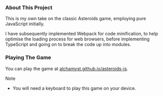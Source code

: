 ### About This Project
This is my own take on the classic Asteroids game, employing pure JavaScript initially. 

I have subsequently implemented Webpack for code minification, to help optimise the loading process for web browsers, before implementing TypeScript and going on to break the code up into modules.

### Playing The Game
You can play the game at [alchamyst.github.io/asteroids-js](https://alchamyst.github.io/asteroids-js/).

> [!NOTE]
> - You will need a keyboard to play this game on your device.
